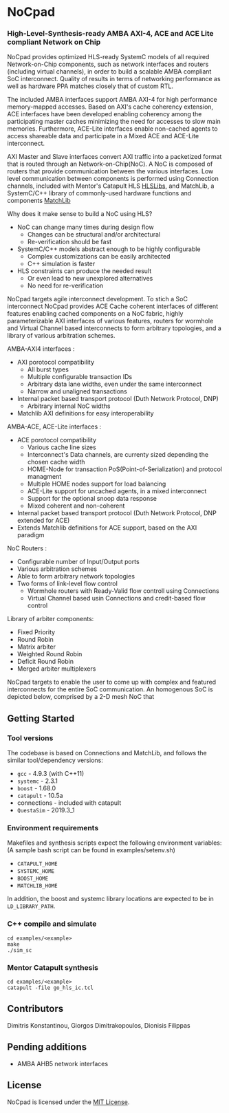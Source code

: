 # NoCpad #

### High-Level-Synthesis-ready AMBA AXI-4, ACE and ACE Lite compliant Network on Chip ###

NoCpad provides optimized HLS-ready SystemC models of all required Network-on-Chip components, such as network interfaces and routers (including virtual channels), in order to build a scalable AMBA compliant SoC interconnect. Quality of results in terms of networking performance as well as hardware PPA matches closely that of custom RTL.

The included AMBA interfaces support AMBA AXI-4 for high performance memory-mapped accesses. Based on AXI's cache coherency extension, ACE interfaces have been developed enabling coherency among the participating master caches minimizing the need for accesses to slow main memories. Furthermore, ACE-Lite interfaces enable non-cached agents to access shareable data and participate in a Mixed ACE and ACE-Lite interconnect.

AXI Master and Slave interfaces convert AXI traffic into a packetized format that is routed through an Network-on-Chip(NoC). A NoC is composed of routers that provide communication between the various interfaces. Low level communication between components is performed using Connection channels, included with Mentor's Catapult HLS [HLSLibs](https://github.com/hlslibs/matchlib_connections), and MatchLib, a SystemC/C++ library of commonly-used hardware functions and components [MatchLib](https://github.com/NVlabs/matchlib)

Why does it make sense to build a NoC using HLS?
- NoC can change many times during design flow 
    - Changes can be structural and/or architectural
    - Re-verification should be fast
- SystemC/C++ models abstract enough to be highly configurable
    - Complex customizations can be easily architected
    - C++ simulation is faster
- HLS constraints can produce the needed result
    - Or even lead to new unexplored alternatives 
    - No need for re-verification

NoCpad targets agile interconnect development. To stich a SoC interconnect NoCpad provides ACE Cache coherent interfaces of different features enabling cached components on a NoC fabric, highly parameterizable AXI interfaces of various features, routers for wormhole and Virtual Channel based interconnects to form arbitrary topologies, and a library of various arbitration schemes.

AMBA-AXI4 interfaces :
- AXI porotocol compatibility 
    - All burst types
    - Multiple configurable transaction IDs
    - Arbitrary data lane widths, even under the same interconnect
    - Narrow and unaligned transactions
- Internal packet based transport protocol (Duth Network Protocol, DNP)
    - Arbitrary internal NoC widths
- Matchlib AXI definitions for easy interoperability

AMBA-ACE, ACE-Lite interfaces :
- ACE porotocol compatibility
    - Various cache line sizes
    - Interconnect's Data channels, are currenty sized depending the chosen cache width
    - HOME-Node for transaction PoS(Point-of-Serialization) and protocol managment
    - Multiple HOME nodes support for load balancing
    - ACE-Lite support for uncached agents, in a mixed interconnect
    - Support for the optional snoop data response 
    - Mixed coherent and non-coherent 
- Internal packet based transport protocol (Duth Network Protocol, DNP extended for ACE)
- Extends Matchlib definitions for ACE support, based on the AXI paradigm 

NoC Routers :
* Configurable number of Input/Output ports
* Various arbitration schemes
* Able to form arbitrary network topologies
* Two forms of link-level flow control
    * Wormhole routers with Ready-Valid flow controll using Connections
    * Virtual Channel based usin Connections and credit-based flow control

Library of arbiter components:
* Fixed Priority
* Round Robin
* Matrix arbiter 
* Weighted Round Robin
* Deficit Round Robin
* Merged arbiter multiplexers

NoCpad targets to enable the user to come up with complex and featured interconnects for the entire SoC communication. An homogenous SoC is depicted below, comprised by a 2-D mesh NoC that 

## Getting Started ##

### Tool versions ###

The codebase is based on Connections and MatchLib, and follows the similar tool/dependency versions:

* `gcc` - 4.9.3 (with C++11)
* `systemc` - 2.3.1
* `boost` - 1.68.0
* `catapult` - 10.5a
*  connections - included with catapult
* `QuestaSim` - 2019.3_1

### Environment requirements

Makefiles and synthesis scripts expect the following environment variables:
(A sample bash script can be found in examples/setenv.sh)

* `CATAPULT_HOME`
* `SYSTEMC_HOME`
* `BOOST_HOME`
* `MATCHLIB_HOME`

In addition, the boost and systemc library locations are expected to be in `LD_LIBRARY_PATH`.

### C++ compile and simulate
    cd examples/<example>
    make
    ./sim_sc 

### Mentor Catapult synthesis
    cd examples/<example>
    catapult -file go_hls_ic.tcl

## Contributors
Dimitris Konstantinou, Giorgos  Dimitrakopoulos, Dionisis Filippas

## Pending additions
- AMBA AHB5 network interfaces

## License
NoCpad is licensed under the [MIT License](./LICENSE).

